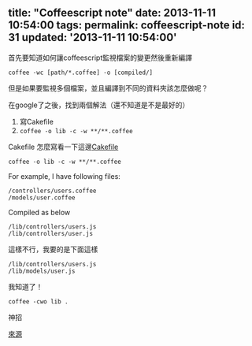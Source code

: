 title: "Coffeescript note"
date: 2013-11-11 10:54:00
tags:
permalink: coffeescript-note
id: 31
updated: '2013-11-11 10:54:00'
---



首先要知道如何讓coffeescript監視檔案的變更然後重新編譯

`coffee -wc [path/*.coffee] -o [compiled/]`
 
但是如果要監視多個檔案，並且編譯到不同的資料夾該怎麼做呢？

在google了之後，找到兩個解法（還不知道是不是最好的）
1. 寫Cakefile
2. `coffee -o lib -c -w **/**.coffee`

Cakefile 怎麼寫看一下這邊[Cakefile](http://coffeescript.org/documentation/docs/cake.html)


`coffee -o lib -c -w **/**.coffee`

For example, I have following files:

    /controllers/users.coffee
    /models/user.coffee

Compiled as below

    /lib/controllers/users.js
    /lib/controllers/user.js

這樣不行，我要的是下面這樣

    /lib/controllers/users.js
    /lib/models/user.js

我知道了！

`coffee -cwo lib .`

神招

[來源](https://groups.google.com/forum/#!msg/coffeescript/-P-ODCaurEo/aSzNehKxP90J)
